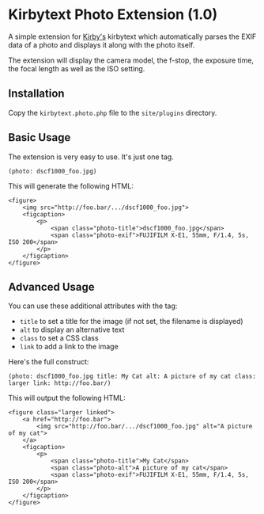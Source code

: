 # Kirbytext Photo Extension (1.0)

A simple extension for [Kirby's](http://getkirby.com/) kirbytext which automatically parses the EXIF data of a photo and displays it along with the photo itself.

The extension will display the camera model, the f-stop, the exposure time, the focal length as well as the ISO setting.

## Installation
Copy the `kirbytext.photo.php` file to the `site/plugins` directory.

## Basic Usage
The extension is very easy to use. It's just one tag.

	(photo: dscf1000_foo.jpg)
	
This will generate the following HTML:

	<figure>
		<img src="http://foo.bar/.../dscf1000_foo.jpg"> 
		<figcaption>
			<p>
				<span class="photo-title">dscf1000_foo.jpg</span>
				<span class="photo-exif">FUJIFILM X-E1, 55mm, F/1.4, 5s, ISO 200</span>
			</p> 
		</figcaption>
	</figure>
	
	
## Advanced Usage
You can use these additional attributes with the tag:

- `title` to set a title for the image (if not set, the filename is displayed)
- `alt` to display an alternative text
- `class` to set a CSS class
- `link` to add a link to the image

Here's the full construct:

	(photo: dscf1000_foo.jpg title: My Cat alt: A picture of my cat class: larger link: http://foo.bar/)
    
This will output the following HTML:

	<figure class="larger linked">
		<a href="http://foo.bar">
			<img src="http://foo.bar/.../dscf1000_foo.jpg" alt="A picture of my cat">
		</a>
		<figcaption>
			<p>
				<span class="photo-title">My Cat</span>
				<span class="photo-alt">A picture of my cat</span>
				<span class="photo-exif">FUJIFILM X-E1, 55mm, F/1.4, 5s, ISO 200</span>
			</p>
		</figcaption>
	</figure>